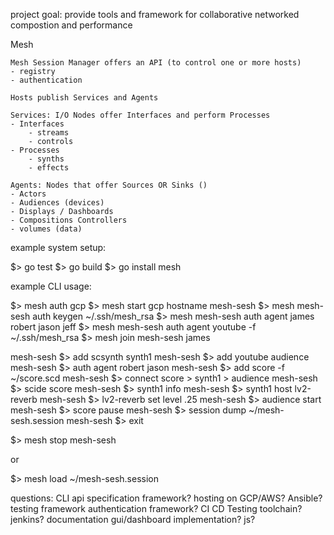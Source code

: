 project goal: provide tools and framework for collaborative networked compostion and performance 

Mesh 

    Mesh Session Manager offers an API (to control one or more hosts)
    - registry
    - authentication

    Hosts publish Services and Agents

    Services: I/O Nodes offer Interfaces and perform Processes 
    - Interfaces
        - streams 
        - controls
    - Processes
        - synths
        - effects

    Agents: Nodes that offer Sources OR Sinks ()
    - Actors
    - Audiences (devices)
    - Displays / Dashboards
    - Compositions Controllers
    - volumes (data)

example system setup:

$> go test
$> go build 
$> go install mesh

example CLI usage: 

$> mesh auth gcp
$> mesh start gcp hostname mesh-sesh 
$> mesh mesh-sesh auth keygen ~/.ssh/mesh_rsa
$> mesh mesh-sesh auth agent james robert jason jeff 
$> mesh mesh-sesh auth agent youtube -f ~/.ssh/mesh_rsa
$> mesh join mesh-sesh james

mesh-sesh $> add scsynth synth1
mesh-sesh $> add youtube audience
mesh-sesh $> auth agent robert jason 
mesh-sesh $> add score -f ~/score.scd 
mesh-sesh $> connect score > synth1 > audience
mesh-sesh $> scide score
mesh-sesh $> synth1 info
mesh-sesh $> synth1 host lv2-reverb 
mesh-sesh $> lv2-reverb set level .25
mesh-sesh $> audience start
mesh-sesh $> score pause
mesh-sesh $> session dump ~/mesh-sesh.session
mesh-sesh $> exit

$> mesh stop mesh-sesh

or

$> mesh load ~/mesh-sesh.session



questions:
    CLI api specification framework?
    hosting on GCP/AWS? Ansible?
    testing framework
    authentication framework?
    CI CD Testing toolchain? jenkins?
    documentation 
    gui/dashboard implementation? js?
    